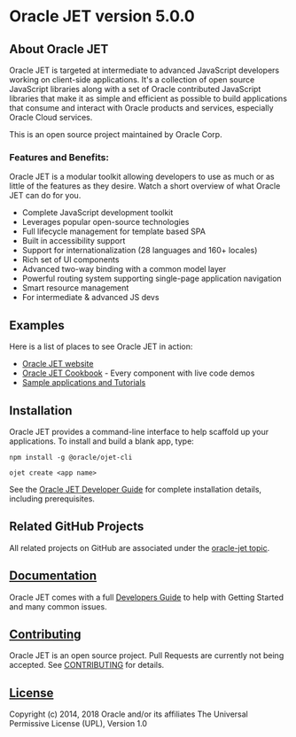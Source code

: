 # Oracle JET version 5.0.0

## About Oracle JET
Oracle JET is targeted at intermediate to advanced JavaScript developers working on client-side applications. It's a collection of open source JavaScript libraries along with a set of Oracle contributed JavaScript libraries that make it as simple and efficient as possible to build applications that consume and interact with Oracle products and services, especially Oracle Cloud services.

This is an open source project maintained by Oracle Corp.

### Features and Benefits:
Oracle JET is a modular toolkit allowing developers to use as much or as little of the features as they desire. Watch a short overview of what Oracle JET can do for you.

* Complete JavaScript development toolkit 
* Leverages popular open-source technologies
* Full lifecycle management for template based SPA
* Built in accessibility support
* Support for internationalization (28 languages and 160+ locales)
* Rich set of UI components
* Advanced two-way binding with a common model layer
* Powerful routing system supporting single-page application navigation
* Smart resource management
* For intermediate & advanced JS devs

## Examples
Here is a list of places to see Oracle JET in action:
* [Oracle JET website](http://oraclejet.org)
* [Oracle JET Cookbook](http://www.oracle.com/webfolder/technetwork/jet/jetCookbook.html) - Every component with live code demos
* [Sample applications and Tutorials](http://www.oracle.com/webfolder/technetwork/jet/globalExamples.html)


## Installation
Oracle JET provides a command-line interface to help scaffold up your applications.  To install and build a blank app, type:

```
npm install -g @oracle/ojet-cli

ojet create <app name>
```
See the [Oracle JET Developer Guide](http://www.oracle.com/pls/topic/lookup?ctx=jet500&id=homepage) for complete installation details, including prerequisites.

## Related GitHub Projects
All related projects on GitHub are associated under the [oracle-jet topic](https://github.com/search?q=topic%3Aoracle-jet+org%3Aoracle&type=Repositories).

## [Documentation](http://www.oracle.com/pls/topic/lookup?ctx=jet500&id=homepage)
Oracle JET comes with a full [Developers Guide](http://www.oracle.com/pls/topic/lookup?ctx=jet500&id=homepage) to help with Getting Started and many common issues.

## [Contributing](https://github.com/oracle/oraclejet/tree/master/CONTRIBUTING.md)
Oracle JET is an open source project. Pull Requests are currently not being accepted. See 
[CONTRIBUTING](https://github.com/oracle/oraclejet/tree/master/CONTRIBUTING.md)
for details.

## [License](https://github.com/oracle/oraclejet/tree/master/LICENSE.md)
Copyright (c) 2014, 2018 Oracle and/or its affiliates
The Universal Permissive License (UPL), Version 1.0